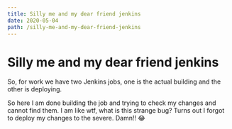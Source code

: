 ```yaml
---
title: Silly me and my dear friend jenkins
date: 2020-05-04
path: /silly-me-and-my-dear-friend-jenkins
---
```


# Silly me and my dear friend jenkins

So, for work we have two Jenkins jobs, one is the actual building and the other is deploying.

So here I am done building the job and trying to check my changes and cannot find them. I am like wtf, what is this strange bug? Turns out I forgot to deploy my changes to the severe. Damn!! 😂